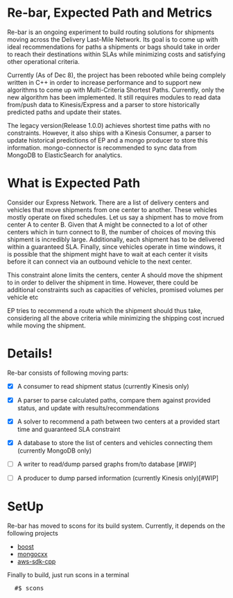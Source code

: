 # Re-bar, Expected Path and Metrics
Re-bar is an ongoing experiment to build routing solutions for shipments moving across the Delivery Last-Mile Network. Its goal is to come up with ideal recommendations for paths a shipments or bags should take in order to reach their destinations within SLAs while minimizing costs and satisfying other operational criteria.

Currently (As of Dec 8), the project has been rebooted while being complely written in C++ in order to increase performance and to support new algorithms to come up with Multi-Criteria Shortest Paths. Currently, only the new algorithm has been implemented. It still requires modules to read data from/push data to Kinesis/Express and a parser to store historically predicted paths and update their states.

The legacy version(Release 1.0.0) achieves shortest time paths with no constraints. However, it also ships with a Kinesis Consumer, a parser to update historical predictions of EP and a mongo producer to store this information. mongo-connector is recommended to sync data from MongoDB to ElasticSearch for analytics.


# What is Expected Path
Consider our Express Network. There are a list of delivery centers and vehicles that move shipments from one center to another. These vehicles mostly operate on fixed schedules. Let us say a shipment has to move from center A to center B. Given that A might be connected to a lot of other centers which in turn connect to B, the number of choices of moving this shipment is incredibly large. Additionally, each shipment has to be delivered within a guaranteed SLA. Finally, since vehicles operate in time windows, it is possible that the shipment might have to wait at each center it visits before it can connect via an outbound vehicle to the next center.

This constraint alone limits the centers, center A should move the shipment to in order to deliver the shipment in time. However, there could be additional constraints such as capacities of vehicles, promised volumes per vehicle etc

EP tries to recommend a route which the shipment should thus take, considering all the above criteria while minimizing the shipping cost incrued while moving the shipment.

# Details!
Re-bar consists of following moving parts:
- [x] A consumer to read shipment status (currently Kinesis only)
- [x] A parser to parse calculated paths, compare them against provided status, and update with results/recommendations
- [x] A solver to recommend a path between two centers at a provided start time and guaranteed SLA constraint
- [x] A database to store the list of centers and vehicles connecting them (currently MongoDB only)
- [ ] A writer to read/dump parsed graphs from/to database [#WIP]
- [ ] A producer to dump parsed information (currently Kinesis only)[#WIP]


# SetUp
Re-bar has moved to scons for its build system. Currently, it depends on the following projects
* [boost](http://www.boost.org/)
* [mongocxx](https://github.com/mongodb/mongo-cxx-driver)
* [aws-sdk-cpp](https://github.com/awslabs/aws-sdk-cpp)

Finally to build, just run scons in a terminal
<pre>
  #$ scons
</pre>
